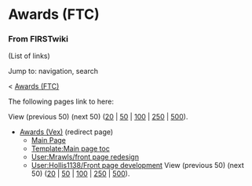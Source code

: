 # Awards (FTC)

### From FIRSTwiki

(List of links)

Jump to: navigation, search

&lt; [Awards (FTC)](/index.php?title=Awards_%28FTC%29&redirect=no "Awards
\(FTC\)" )  

The following pages link to here:

View (previous 50) (next 50)
([20](/index.php?title=Special:Whatlinkshere/Awards_%28FTC%29&limit=20&from=0
"Special:Whatlinkshere/Awards \(FTC\)" ) |
[50](/index.php?title=Special:Whatlinkshere/Awards_%28FTC%29&limit=50&from=0
"Special:Whatlinkshere/Awards \(FTC\)" ) |
[100](/index.php?title=Special:Whatlinkshere/Awards_%28FTC%29&limit=100&from=0
"Special:Whatlinkshere/Awards \(FTC\)" ) |
[250](/index.php?title=Special:Whatlinkshere/Awards_%28FTC%29&limit=250&from=0
"Special:Whatlinkshere/Awards \(FTC\)" ) |
[500](/index.php?title=Special:Whatlinkshere/Awards_%28FTC%29&limit=500&from=0
"Special:Whatlinkshere/Awards \(FTC\)" )).

  * [Awards (Vex)](/index.php?title=Awards_%28Vex%29&redirect=no "Awards \(Vex\)" ) (redirect page) 
    * [Main Page](Main_Page "Main Page" )
    * [Template:Main page toc](Template:Main_page_toc "Template:Main page toc" )
    * [User:Mrawls/front page redesign](User:Mrawls/front_page_redesign "User:Mrawls/front page redesign" )
    * [User:Hollis1138/Front page development](User:Hollis1138/Front_page_development "User:Hollis1138/Front page development" )
View (previous 50) (next 50)
([20](/index.php?title=Special:Whatlinkshere/Awards_%28FTC%29&limit=20&from=0
"Special:Whatlinkshere/Awards \(FTC\)" ) |
[50](/index.php?title=Special:Whatlinkshere/Awards_%28FTC%29&limit=50&from=0
"Special:Whatlinkshere/Awards \(FTC\)" ) |
[100](/index.php?title=Special:Whatlinkshere/Awards_%28FTC%29&limit=100&from=0
"Special:Whatlinkshere/Awards \(FTC\)" ) |
[250](/index.php?title=Special:Whatlinkshere/Awards_%28FTC%29&limit=250&from=0
"Special:Whatlinkshere/Awards \(FTC\)" ) |
[500](/index.php?title=Special:Whatlinkshere/Awards_%28FTC%29&limit=500&from=0
"Special:Whatlinkshere/Awards \(FTC\)" )).

